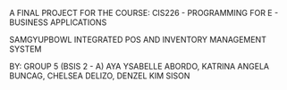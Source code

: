 A FINAL PROJECT FOR THE COURSE: CIS226 - PROGRAMMING FOR E - BUSINESS APPLICATIONS

SAMGYUPBOWL INTEGRATED POS AND INVENTORY MANAGEMENT SYSTEM

BY: GROUP 5 (BSIS 2 - A)
AYA YSABELLE ABORDO, 
KATRINA ANGELA BUNCAG, 
CHELSEA DELIZO, 
DENZEL KIM SISON
